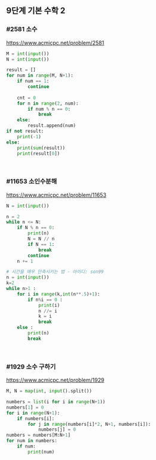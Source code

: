 ## 9단계 기본 수학 2
### #2581 소수
https://www.acmicpc.net/problem/2581
```python
M = int(input())
N = int(input())

result = []
for num in range(M, N+1):
    if num == 1:
        continue
    
    cnt = 0
    for n in range(2, num):
        if num % n == 0:
            break
    else:
        result.append(num)
if not result:
    print(-1)
else:
    print(sum(result))
    print(result[0])
```

<br>


### #11653 소인수분해
https://www.acmicpc.net/problem/11653
```python
N = int(input())

n = 2
while n <= N:
    if N % n == 0:
        print(n)
        N = N // n
        if N == 1:
            break
        continue
    n += 1
```
```python
# 시간을 매우 단축시키는 법 - 아이디: son99
n = int(input())
k=2
while n>1 :
    for i in range(k,int(n**.5)+1):
        if n%i == 0 :
            print(i)
            n //= i
            k = i
            break
    else :
        print(n)
        break

```
<br>


### #1929 소수 구하기
https://www.acmicpc.net/problem/1929
```python
M, N = map(int, input().split())

numbers = list(i for i in range(N+1))
numbers[1] = 0
for i in range(N+1):
    if numbers[i]:
        for j in range(numbers[i]*2, N+1, numbers[i]):
            numbers[j] = 0
numbers = numbers[M:N+1]
for num in numbers:
    if num:
        print(num)
```
